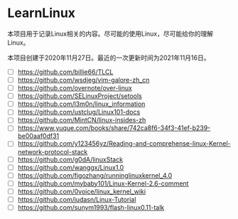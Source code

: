 # LearnLinux

本项目用于记录Linux相关的内容。尽可能的使用Linux，尽可能给你的理解Linux。

本项目创建于2020年11月27日。最近的一次更新时间为2021年11月16日。

- [ ] https://github.com/billie66/TLCL
- [ ] https://github.com/wsdjeg/vim-galore-zh_cn
- [ ] https://github.com/overnote/over-linux
- [ ] https://github.com/SELinuxProject/setools
- [ ] https://github.com/l3m0n/linux_information
- [ ] https://github.com/ustclug/Linux101-docs
- [ ] https://github.com/MintCN/linux-insides-zh
- [ ] https://www.yuque.com/books/share/742ca8f6-34f3-41ef-b239-be00aaf0df31
- [ ] https://github.com/y123456yz/Reading-and-comprehense-linux-Kernel-network-protocol-stack
- [ ] https://github.com/g0dA/linuxStack
- [ ] https://github.com/wanggx/Linux1.0
- [ ] https://github.com/figozhang/runninglinuxkernel_4.0
- [ ] https://github.com/mybaby101/Linux-Kernel-2.6-comment
- [ ] https://github.com/0voice/linux_kernel_wiki
- [ ] https://github.com/judasn/Linux-Tutorial
- [ ] https://github.com/sunym1993/flash-linux0.11-talk